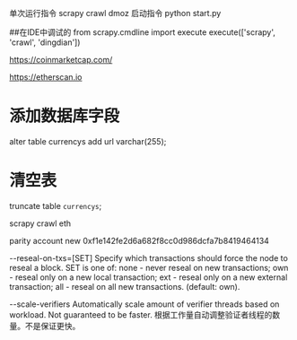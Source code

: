 单次运行指令 scrapy crawl dmoz
启动指令 python start.py

##在IDE中调试的
from scrapy.cmdline import execute
execute(['scrapy', 'crawl', 'dingdian'])

https://coinmarketcap.com/

https://etherscan.io

# 添加数据库字段 
alter table currencys add url varchar(255);

# 清空表 
truncate table `currencys`;


scrapy crawl eth


parity account new
0xf1e142fe2d6a682f8cc0d986dcfa7b8419464134



--reseal-on-txs=[SET]
        Specify which transactions should force the node to reseal a block. SET is
        one of: none - never reseal on new transactions; own - reseal only on a new
        local transaction; ext - reseal only on a new external transaction; all -
        reseal on all new transactions. (default: own).



--scale-verifiers
        Automatically scale amount of verifier threads based on workload. Not
        guaranteed to be faster.
        根据工作量自动调整验证者线程的数量。不是保证更快。
















